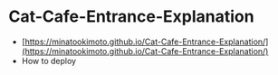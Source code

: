# Cat-Cafe-Entrance-Explanation
* [https://minatookimoto.github.io/Cat-Cafe-Entrance-Explanation/](https://minatookimoto.github.io/Cat-Cafe-Entrance-Explanation/)
* How to deploy
